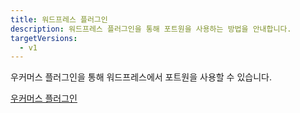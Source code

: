```yaml
---
title: 워드프레스 플러그인
description: 워드프레스 플러그인을 통해 포트원을 사용하는 방법을 안내합니다.
targetVersions:
  - v1
---
```


우커머스 플러그인을 통해 워드프레스에서 포트원을 사용할 수 있습니다.

[우커머스 플러그인](https://developers.portone.io/opi/ko/extra/plugins/wordpress/woocommerce/readme)
